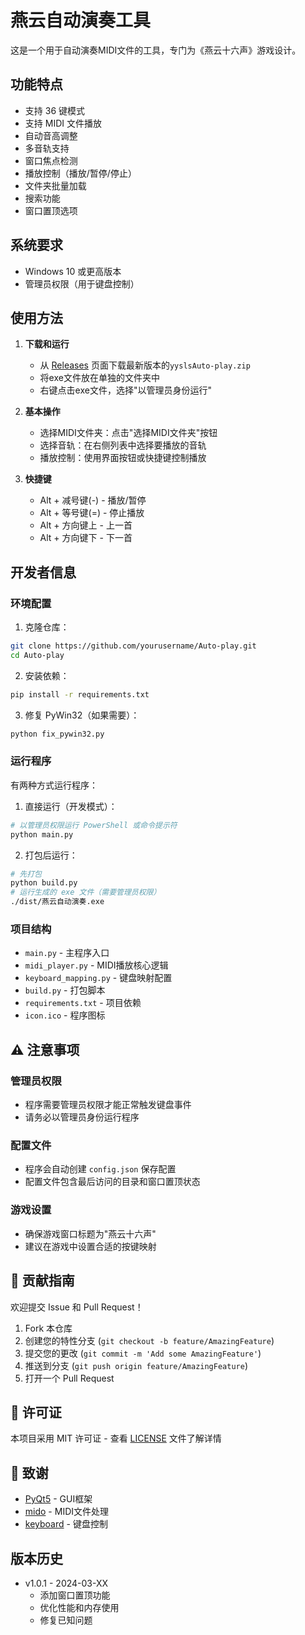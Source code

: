 # 燕云自动演奏工具

这是一个用于自动演奏MIDI文件的工具，专门为《燕云十六声》游戏设计。

## 功能特点

- 支持 36 键模式
- 支持 MIDI 文件播放
- 自动音高调整
- 多音轨支持
- 窗口焦点检测
- 播放控制（播放/暂停/停止）
- 文件夹批量加载
- 搜索功能
- 窗口置顶选项

## 系统要求

- Windows 10 或更高版本
- 管理员权限（用于键盘控制）

## 使用方法

1. **下载和运行**
   - 从 [Releases](../../releases) 页面下载最新版本的`yyslsAuto-play.zip`
   - 将exe文件放在单独的文件夹中
   - 右键点击exe文件，选择"以管理员身份运行"

2. **基本操作**
   - 选择MIDI文件夹：点击"选择MIDI文件夹"按钮
   - 选择音轨：在右侧列表中选择要播放的音轨
   - 播放控制：使用界面按钮或快捷键控制播放

3. **快捷键**
   - Alt + 减号键(-) - 播放/暂停
   - Alt + 等号键(=) - 停止播放
   - Alt + 方向键上 - 上一首
   - Alt + 方向键下 - 下一首

## 开发者信息

### 环境配置

1. 克隆仓库：
```bash
git clone https://github.com/yourusername/Auto-play.git
cd Auto-play
```

2. 安装依赖：
```bash
pip install -r requirements.txt
```

3. 修复 PyWin32（如果需要）：
```bash
python fix_pywin32.py
```

### 运行程序

有两种方式运行程序：

1. 直接运行（开发模式）：
```bash
# 以管理员权限运行 PowerShell 或命令提示符
python main.py
```

2. 打包后运行：
```bash
# 先打包
python build.py
# 运行生成的 exe 文件（需要管理员权限）
./dist/燕云自动演奏.exe
```

### 项目结构

- `main.py` - 主程序入口
- `midi_player.py` - MIDI播放核心逻辑
- `keyboard_mapping.py` - 键盘映射配置
- `build.py` - 打包脚本
- `requirements.txt` - 项目依赖
- `icon.ico` - 程序图标

## ⚠️ 注意事项

### 管理员权限
- 程序需要管理员权限才能正常触发键盘事件
- 请务必以管理员身份运行程序

### 配置文件
- 程序会自动创建 `config.json` 保存配置
- 配置文件包含最后访问的目录和窗口置顶状态

### 游戏设置
- 确保游戏窗口标题为"燕云十六声"
- 建议在游戏中设置合适的按键映射

## 🤝 贡献指南

欢迎提交 Issue 和 Pull Request！

1. Fork 本仓库
2. 创建您的特性分支 (`git checkout -b feature/AmazingFeature`)
3. 提交您的更改 (`git commit -m 'Add some AmazingFeature'`)
4. 推送到分支 (`git push origin feature/AmazingFeature`)
5. 打开一个 Pull Request

## 📝 许可证

本项目采用 MIT 许可证 - 查看 [LICENSE](LICENSE) 文件了解详情

## 🙏 致谢

- [PyQt5](https://www.riverbankcomputing.com/software/pyqt/) - GUI框架
- [mido](https://mido.readthedocs.io/) - MIDI文件处理
- [keyboard](https://github.com/boppreh/keyboard) - 键盘控制 

## 版本历史
- v1.0.1 - 2024-03-XX
  - 添加窗口置顶功能
  - 优化性能和内存使用
  - 修复已知问题 